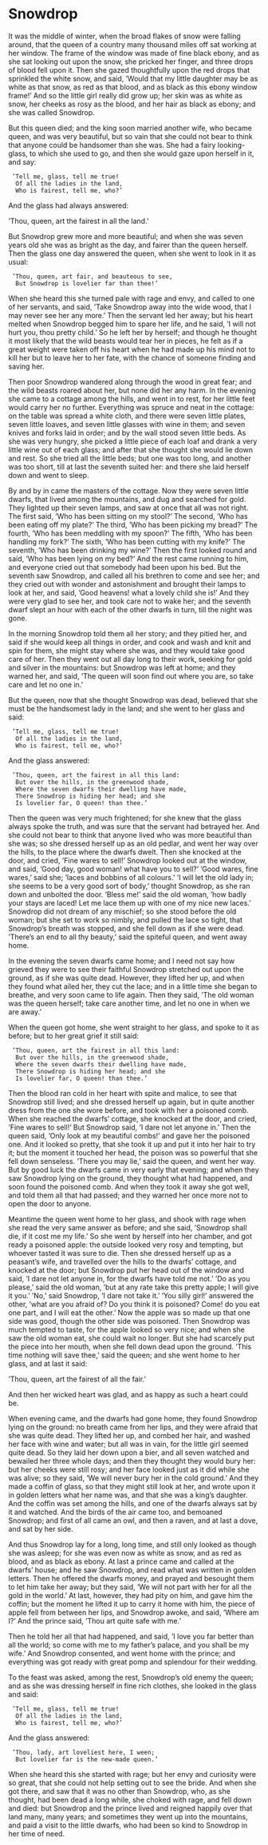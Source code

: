 # Snowdrop

It was the middle of winter, when the broad flakes of snow were falling around, that the queen of a country many thousand miles off sat working at her window. The frame of the window was made of fine black ebony, and as she sat looking out upon the snow, she pricked her finger, and three drops of blood fell upon it. Then she gazed thoughtfully upon the red drops that sprinkled the white snow, and said, ’Would that my little daughter may be as white as that snow, as red as that blood, and as black as this ebony window frame!’ And so the little girl really did grow up; her skin was as white as snow, her cheeks as rosy as the blood, and her hair as black as ebony; and she was called Snowdrop.

But this queen died; and the king soon married another wife, who became queen, and was very beautiful, but so vain that she could not bear to think that anyone could be handsomer than she was. She had a fairy looking-glass, to which she used to go, and then she would gaze upon herself in it, and say:

```
 ’Tell me, glass, tell me true!
  Of all the ladies in the land,
  Who is fairest, tell me, who?’
```

And the glass had always answered:

’Thou, queen, art the fairest in all the land.’

But Snowdrop grew more and more beautiful; and when she was seven years old she was as bright as the day, and fairer than the queen herself. Then the glass one day answered the queen, when she went to look in it as usual:

```
 ’Thou, queen, art fair, and beauteous to see,
  But Snowdrop is lovelier far than thee!’
```

When she heard this she turned pale with rage and envy, and called to one of her servants, and said, ’Take Snowdrop away into the wide wood, that I may never see her any more.’ Then the servant led her away; but his heart melted when Snowdrop begged him to spare her life, and he said, ’I will not hurt you, thou pretty child.’ So he left her by herself; and though he thought it most likely that the wild beasts would tear her in pieces, he felt as if a great weight were taken off his heart when he had made up his mind not to kill her but to leave her to her fate, with the chance of someone finding and saving her.

Then poor Snowdrop wandered along through the wood in great fear; and the wild beasts roared about her, but none did her any harm. In the evening she came to a cottage among the hills, and went in to rest, for her little feet would carry her no further. Everything was spruce and neat in the cottage: on the table was spread a white cloth, and there were seven little plates, seven little loaves, and seven little glasses with wine in them; and seven knives and forks laid in order; and by the wall stood seven little beds. As she was very hungry, she picked a little piece of each loaf and drank a very little wine out of each glass; and after that she thought she would lie down and rest. So she tried all the little beds; but one was too long, and another was too short, till at last the seventh suited her: and there she laid herself down and went to sleep.

By and by in came the masters of the cottage. Now they were seven little dwarfs, that lived among the mountains, and dug and searched for gold. They lighted up their seven lamps, and saw at once that all was not right. The first said, ’Who has been sitting on my stool?’ The second, ’Who has been eating off my plate?’ The third, ’Who has been picking my bread?’ The fourth, ’Who has been meddling with my spoon?’ The fifth, ’Who has been handling my fork?’ The sixth, ’Who has been cutting with my knife?’ The seventh, ’Who has been drinking my wine?’ Then the first looked round and said, ’Who has been lying on my bed?’ And the rest came running to him, and everyone cried out that somebody had been upon his bed. But the seventh saw Snowdrop, and called all his brethren to come and see her; and they cried out with wonder and astonishment and brought their lamps to look at her, and said, ’Good heavens! what a lovely child she is!’ And they were very glad to see her, and took care not to wake her; and the seventh dwarf slept an hour with each of the other dwarfs in turn, till the night was gone.

In the morning Snowdrop told them all her story; and they pitied her, and said if she would keep all things in order, and cook and wash and knit and spin for them, she might stay where she was, and they would take good care of her. Then they went out all day long to their work, seeking for gold and silver in the mountains: but Snowdrop was left at home; and they warned her, and said, ’The queen will soon find out where you are, so take care and let no one in.’

But the queen, now that she thought Snowdrop was dead, believed that she must be the handsomest lady in the land; and she went to her glass and said:

```
 ’Tell me, glass, tell me true!
  Of all the ladies in the land,
  Who is fairest, tell me, who?’
```

And the glass answered:

```
 ’Thou, queen, art the fairest in all this land:
  But over the hills, in the greenwood shade,
  Where the seven dwarfs their dwelling have made,
  There Snowdrop is hiding her head; and she
  Is lovelier far, O queen! than thee.’
```

Then the queen was very much frightened; for she knew that the glass always spoke the truth, and was sure that the servant had betrayed her. And she could not bear to think that anyone lived who was more beautiful than she was; so she dressed herself up as an old pedlar, and went her way over the hills, to the place where the dwarfs dwelt. Then she knocked at the door, and cried, ’Fine wares to sell!’ Snowdrop looked out at the window, and said, ’Good day, good woman! what have you to sell?’ ’Good wares, fine wares,’ said she; ’laces and bobbins of all colours.’ ’I will let the old lady in; she seems to be a very good sort of body,’ thought Snowdrop, as she ran down and unbolted the door. ’Bless me!’ said the old woman, ’how badly your stays are laced! Let me lace them up with one of my nice new laces.’ Snowdrop did not dream of any mischief; so she stood before the old woman; but she set to work so nimbly, and pulled the lace so tight, that Snowdrop’s breath was stopped, and she fell down as if she were dead. ’There’s an end to all thy beauty,’ said the spiteful queen, and went away home.

In the evening the seven dwarfs came home; and I need not say how grieved they were to see their faithful Snowdrop stretched out upon the ground, as if she was quite dead. However, they lifted her up, and when they found what ailed her, they cut the lace; and in a little time she began to breathe, and very soon came to life again. Then they said, ’The old woman was the queen herself; take care another time, and let no one in when we are away.’

When the queen got home, she went straight to her glass, and spoke to it as before; but to her great grief it still said:

```
 ’Thou, queen, art the fairest in all this land:
  But over the hills, in the greenwood shade,
  Where the seven dwarfs their dwelling have made,
  There Snowdrop is hiding her head; and she
  Is lovelier far, O queen! than thee.’
```

Then the blood ran cold in her heart with spite and malice, to see that Snowdrop still lived; and she dressed herself up again, but in quite another dress from the one she wore before, and took with her a poisoned comb. When she reached the dwarfs’ cottage, she knocked at the door, and cried, ’Fine wares to sell!’ But Snowdrop said, ’I dare not let anyone in.’ Then the queen said, ’Only look at my beautiful combs!’ and gave her the poisoned one. And it looked so pretty, that she took it up and put it into her hair to try it; but the moment it touched her head, the poison was so powerful that she fell down senseless. ’There you may lie,’ said the queen, and went her way. But by good luck the dwarfs came in very early that evening; and when they saw Snowdrop lying on the ground, they thought what had happened, and soon found the poisoned comb. And when they took it away she got well, and told them all that had passed; and they warned her once more not to open the door to anyone.

Meantime the queen went home to her glass, and shook with rage when she read the very same answer as before; and she said, ’Snowdrop shall die, if it cost me my life.’ So she went by herself into her chamber, and got ready a poisoned apple: the outside looked very rosy and tempting, but whoever tasted it was sure to die. Then she dressed herself up as a peasant’s wife, and travelled over the hills to the dwarfs’ cottage, and knocked at the door; but Snowdrop put her head out of the window and said, ’I dare not let anyone in, for the dwarfs have told me not.’ ’Do as you please,’ said the old woman, ’but at any rate take this pretty apple; I will give it you.’ ’No,’ said Snowdrop, ’I dare not take it.’ ’You silly girl!’ answered the other, ’what are you afraid of? Do you think it is poisoned? Come! do you eat one part, and I will eat the other.’ Now the apple was so made up that one side was good, though the other side was poisoned. Then Snowdrop was much tempted to taste, for the apple looked so very nice; and when she saw the old woman eat, she could wait no longer. But she had scarcely put the piece into her mouth, when she fell down dead upon the ground. ’This time nothing will save thee,’ said the queen; and she went home to her glass, and at last it said:

’Thou, queen, art the fairest of all the fair.’

And then her wicked heart was glad, and as happy as such a heart could be.

When evening came, and the dwarfs had gone home, they found Snowdrop lying on the ground: no breath came from her lips, and they were afraid that she was quite dead. They lifted her up, and combed her hair, and washed her face with wine and water; but all was in vain, for the little girl seemed quite dead. So they laid her down upon a bier, and all seven watched and bewailed her three whole days; and then they thought they would bury her: but her cheeks were still rosy; and her face looked just as it did while she was alive; so they said, ’We will never bury her in the cold ground.’ And they made a coffin of glass, so that they might still look at her, and wrote upon it in golden letters what her name was, and that she was a king’s daughter. And the coffin was set among the hills, and one of the dwarfs always sat by it and watched. And the birds of the air came too, and bemoaned Snowdrop; and first of all came an owl, and then a raven, and at last a dove, and sat by her side.

And thus Snowdrop lay for a long, long time, and still only looked as though she was asleep; for she was even now as white as snow, and as red as blood, and as black as ebony. At last a prince came and called at the dwarfs’ house; and he saw Snowdrop, and read what was written in golden letters. Then he offered the dwarfs money, and prayed and besought them to let him take her away; but they said, ’We will not part with her for all the gold in the world.’ At last, however, they had pity on him, and gave him the coffin; but the moment he lifted it up to carry it home with him, the piece of apple fell from between her lips, and Snowdrop awoke, and said, ’Where am I?’ And the prince said, ’Thou art quite safe with me.’

Then he told her all that had happened, and said, ’I love you far better than all the world; so come with me to my father’s palace, and you shall be my wife.’ And Snowdrop consented, and went home with the prince; and everything was got ready with great pomp and splendour for their wedding.

To the feast was asked, among the rest, Snowdrop’s old enemy the queen; and as she was dressing herself in fine rich clothes, she looked in the glass and said:

```
 ’Tell me, glass, tell me true!
  Of all the ladies in the land,
  Who is fairest, tell me, who?’
```

And the glass answered:

```
 ’Thou, lady, art loveliest here, I ween;
  But lovelier far is the new-made queen.’
```

When she heard this she started with rage; but her envy and curiosity were so great, that she could not help setting out to see the bride. And when she got there, and saw that it was no other than Snowdrop, who, as she thought, had been dead a long while, she choked with rage, and fell down and died: but Snowdrop and the prince lived and reigned happily over that land many, many years; and sometimes they went up into the mountains, and paid a visit to the little dwarfs, who had been so kind to Snowdrop in her time of need.